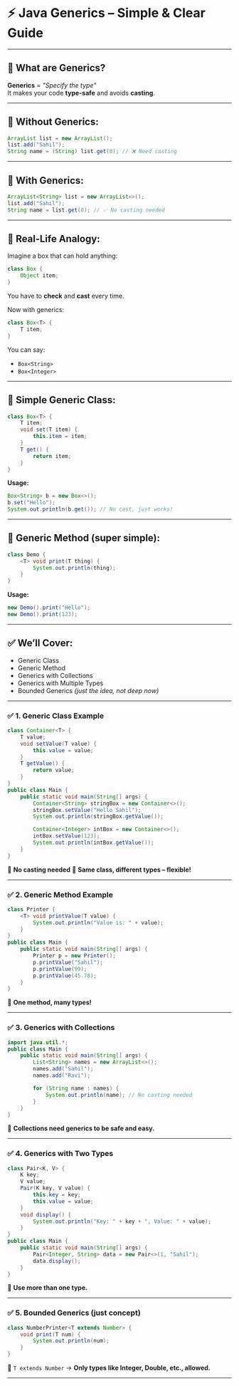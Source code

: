 
# ⚡ Java Generics – Simple & Clear Guide

---

## 🔹 What are Generics?
**Generics** = *"Specify the type"*  
It makes your code **type-safe** and avoids **casting**.

---

## 🔸 Without Generics:
```java
ArrayList list = new ArrayList();
list.add("Sahil");
String name = (String) list.get(0); // ❌ Need casting
````

---

## 🔸 With Generics:

```java
ArrayList<String> list = new ArrayList<>();
list.add("Sahil");
String name = list.get(0); // ✅ No casting needed
```

---

## 🔹 Real-Life Analogy:

Imagine a box that can hold anything:

```java
class Box {
    Object item;
}
```

You have to **check** and **cast** every time.

Now with generics:

```java
class Box<T> {
    T item;
}
```

You can say:

* `Box<String>`
* `Box<Integer>`

---

## 🔹 Simple Generic Class:

```java
class Box<T> {
    T item;
    void set(T item) {
        this.item = item;
    }
    T get() {
        return item;
    }
}
```

**Usage:**

```java
Box<String> b = new Box<>();
b.set("Hello");
System.out.println(b.get()); // No cast, just works!
```

---

## 🔹 Generic Method (super simple):

```java
class Demo {
    <T> void print(T thing) {
        System.out.println(thing);
    }
}
```

**Usage:**

```java
new Demo().print("Hello");
new Demo().print(123);
```

---

## ✅ We’ll Cover:

* Generic Class
* Generic Method
* Generics with Collections
* Generics with Multiple Types
* Bounded Generics *(just the idea, not deep now)*

---

### ✅ 1. Generic Class Example

```java
class Container<T> {
    T value;
    void setValue(T value) {
        this.value = value;
    }
    T getValue() {
        return value;
    }
}
public class Main {
    public static void main(String[] args) {
        Container<String> stringBox = new Container<>();
        stringBox.setValue("Hello Sahil");
        System.out.println(stringBox.getValue());

        Container<Integer> intBox = new Container<>();
        intBox.setValue(123);
        System.out.println(intBox.getValue());
    }
}
```

🔹 **No casting needed**
🔹 **Same class, different types – flexible!**

---

### ✅ 2. Generic Method Example

```java
class Printer {
    <T> void printValue(T value) {
        System.out.println("Value is: " + value);
    }
}
public class Main {
    public static void main(String[] args) {
        Printer p = new Printer();
        p.printValue("Sahil");
        p.printValue(99);
        p.printValue(45.78);
    }
}
```

🔹 **One method, many types!**

---

### ✅ 3. Generics with Collections

```java
import java.util.*;
public class Main {
    public static void main(String[] args) {
        List<String> names = new ArrayList<>();
        names.add("Sahil");
        names.add("Ravi");

        for (String name : names) {
            System.out.println(name); // No casting needed
        }
    }
}
```

🔹 **Collections need generics to be safe and easy.**

---

### ✅ 4. Generics with Two Types

```java
class Pair<K, V> {
    K key;
    V value;
    Pair(K key, V value) {
        this.key = key;
        this.value = value;
    }
    void display() {
        System.out.println("Key: " + key + ", Value: " + value);
    }
}
public class Main {
    public static void main(String[] args) {
        Pair<Integer, String> data = new Pair<>(1, "Sahil");
        data.display();
    }
}
```

🔹 **Use more than one type.**

---

### ✅ 5. Bounded Generics (just concept)

```java
class NumberPrinter<T extends Number> {
    void print(T num) {
        System.out.println(num);
    }
}
```

🔹 `T extends Number` → **Only types like Integer, Double, etc., allowed.**

---

